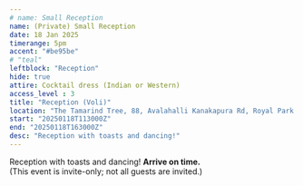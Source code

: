 ```yaml
---
# name: Small Reception
name: (Private) Small Reception
date: 18 Jan 2025
timerange: 5pm
accent: "#be95be"
# "teal"
leftblock: "Reception"
hide: true
attire: Cocktail dress (Indian or Western)
access_level : 3
title: "Reception (Voli)"
location: "The Tamarind Tree, 88, Avalahalli Kanakapura Rd, Royal Park Residency Layout, JP Nagar 9th Phase, J. P. Nagar, Bengaluru, Karnataka 560108, India"
start: "20250118T113000Z"
end: "20250118T163000Z"
desc: "Reception with toasts and dancing!"
---
```

Reception with toasts and dancing! **Arrive on time.**  
(This event is invite-only; not all guests are invited.)